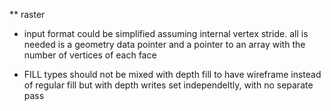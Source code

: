 
** raster

- input format could be simplified assuming internal vertex stride.
  all is needed is a geometry data pointer and a pointer to an array with the number of vertices of each face

- FILL types should not be mixed with depth fill
  to have wireframe instead of regular fill but with depth writes set independeltly, with no separate pass

